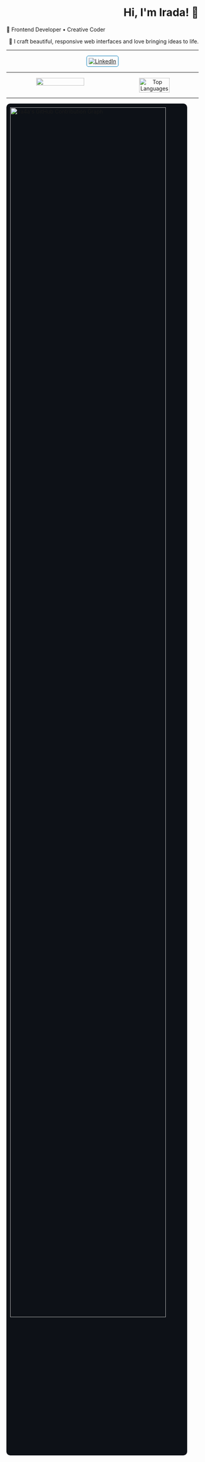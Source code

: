 <h1 align="right">Hi, I'm Irada! 👋</h1>

<p>🧠 Frontend Developer • Creative Coder  </p>
<p align="right">🎨 I craft beautiful, responsive web interfaces and love bringing ideas to life.</p>

---

<div align="center">
  
  <a href="https://www.linkedin.com/in/irada-alasgarova-74a56826a/" target="_blank">
    <img src="https://img.shields.io/badge/LinkedIn-Connect-blue?style=for-the-badge&logo=linkedin&logoColor=white" alt="LinkedIn" style="background: transparent; border: 1px solid   #0077b5; border-radius: 5px; padding: 5px;">
  </a>

</div>

--- 
<div align="center" style="display: flex; justify-content: center; flex-wrap: wrap; gap: 20px;">

  <!-- GitHub Stats -->
  <img src="https://github-readme-stats.vercel.app/api?username=Ira4a&show_icons=true&theme=dark" width="50%" />
  
  <!-- Most Used Languages -->
  <img src="https://github-readme-stats.vercel.app/api/top-langs/?username=Ira4a&layout=compact&theme=dark" alt="Top Languages" width="40%" />

</div>

--- 

<div>
  
<img src="https://ghchart.rshah.org/151515/Ira4a" alt="Ira4a's GitHub Contribution Graph" width="90%" style="background-color: #0d1117; border-radius: 10px; padding: 10px;" />
  
</div>

